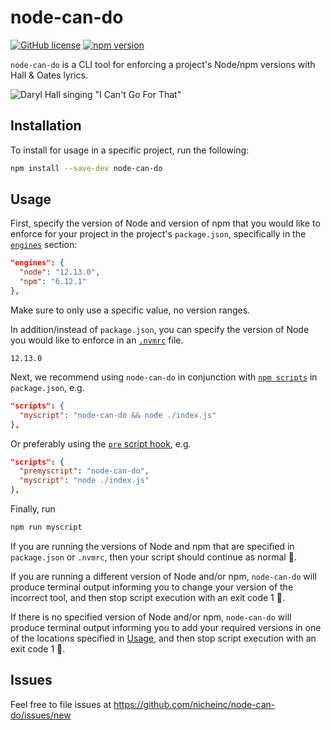# node-can-do 
[![GitHub license](https://img.shields.io/badge/license-MIT-blue.svg)](https://github.com/nicheinc/node-can-do/blob/master/LICENSE.md) [![npm version](https://img.shields.io/npm/v/node-can-do.svg?style=flat)](https://www.npmjs.com/package/node-can-do)

`node-can-do` is a CLI tool for enforcing a project's Node/npm versions with Hall & Oates lyrics.  

![Daryl Hall singing "I Can't Go For That"](https://media.giphy.com/media/3ohjV3KahwmqwPwQLu/giphy.gif)

## Installation

To install for usage in a specific project, run the following:

```sh
npm install --save-dev node-can-do
```

## Usage

First, specify the version of Node and version of npm that you would like to enforce for your project in the project's `package.json`, specifically in the [`engines`](https://docs.npmjs.com/files/package.json#engines) section:

```json
"engines": {
  "node": "12.13.0",
  "npm": "6.12.1"    
},
```

Make sure to only use a specific value, no version ranges.

In addition/instead of `package.json`, you can specify the version of Node you would like to enforce in an [`.nvmrc`](https://github.com/creationix/nvm#nvmrc) file.

```
12.13.0
```

Next, we recommend using `node-can-do` in conjunction with [`npm scripts`](https://docs.npmjs.com/misc/scripts) in `package.json`, e.g.

```json
"scripts": {
  "myscript": "node-can-do && node ./index.js"
},
```

Or preferably using the [`pre` script hook](https://docs.npmjs.com/misc/scripts#description), e.g.

```json
"scripts": {
  "premyscript": "node-can-do",
  "myscript": "node ./index.js"
},
```

Finally, run

```sh
npm run myscript
```

If you are running the versions of Node and npm that are specified in `package.json` or `.nvmrc`, then your script should continue as normal 🎉.

If you are running a different version of Node and/or npm, `node-can-do` will produce terminal output informing you to change your version of the incorrect tool, and then stop script execution with an exit code 1 🛑.

If there is no specified version of Node and/or npm, `node-can-do` will produce terminal output informing you to add your required versions in one of the locations specified in [Usage](https://github.com/nicheinc/node-can-do/#usage), and then stop script execution with an exit code 1 🛑.

## Issues

Feel free to file issues at https://github.com/nicheinc/node-can-do/issues/new
